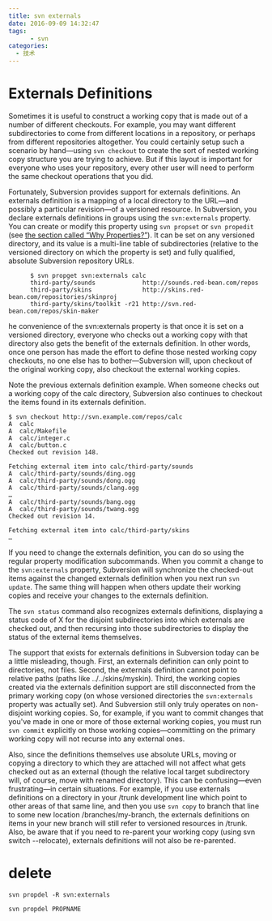 ```yaml
---
title: svn externals
date: 2016-09-09 14:32:47
tags:
      - svn
categories:
  - 技术
---
```

# Externals Definitions
Sometimes it is useful to construct a working copy that is made out of a number of different checkouts. For example, you may want different subdirectories to come from different locations in a repository, or perhaps from different repositories altogether. You could certainly setup such a scenario by hand—using `svn checkout` to create the sort of nested working copy structure you are trying to achieve. But if this layout is important for everyone who uses your repository, every other user will need to perform the same checkout operations that you did.

Fortunately, Subversion provides support for externals definitions. An externals definition is a mapping of a local directory to the URL—and possibly a particular revision—of a versioned resource. In Subversion, you declare externals definitions in groups using the `svn:externals` property. You can create or modify this property using `svn propset` or `svn propedit` (see [the section called “Why Properties?”](http://svnbook.red-bean.com/en/1.0/ch07s02.html#svn-ch-7-sect-2.1)). It can be set on any versioned directory, and its value is a multi-line table of subdirectories (relative to the versioned directory on which the property is set) and fully qualified, absolute Subversion repository URLs.

```
      $ svn propget svn:externals calc
      third-party/sounds             http://sounds.red-bean.com/repos
      third-party/skins              http://skins.red-bean.com/repositories/skinproj
      third-party/skins/toolkit -r21 http://svn.red-bean.com/repos/skin-maker
```

he convenience of the svn:externals property is that once it is set on a versioned directory, everyone who checks out a working copy with that directory also gets the benefit of the externals definition. In other words, once one person has made the effort to define those nested working copy checkouts, no one else has to bother—Subversion will, upon checkout of the original working copy, also checkout the external working copies.

Note the previous externals definition example. When someone checks out a working copy of the calc directory, Subversion also continues to checkout the items found in its externals definition.


```
$ svn checkout http://svn.example.com/repos/calc
A  calc
A  calc/Makefile
A  calc/integer.c
A  calc/button.c
Checked out revision 148.

Fetching external item into calc/third-party/sounds
A  calc/third-party/sounds/ding.ogg
A  calc/third-party/sounds/dong.ogg
A  calc/third-party/sounds/clang.ogg
…
A  calc/third-party/sounds/bang.ogg
A  calc/third-party/sounds/twang.ogg
Checked out revision 14.

Fetching external item into calc/third-party/skins
…

```
If you need to change the externals definition, you can do so using the regular property modification subcommands. When you commit a change to the `svn:externals` property, Subversion will synchronize the checked-out items against the changed externals definition when you next run `svn update`. The same thing will happen when others update their working copies and receive your changes to the externals definition.

The `svn status` command also recognizes externals definitions, displaying a status code of X for the disjoint subdirectories into which externals are checked out, and then recursing into those subdirectories to display the status of the external items themselves.

The support that exists for externals definitions in Subversion today can be a little misleading, though. First, an externals definition can only point to directories, not files. Second, the externals definition cannot point to relative paths (paths like ../../skins/myskin). Third, the working copies created via the externals definition support are still disconnected from the primary working copy (on whose versioned directories the `svn:externals` property was actually set). And Subversion still only truly operates on non-disjoint working copies. So, for example, if you want to commit changes that you've made in one or more of those external working copies, you must run `svn commit` explicitly on those working copies—committing on the primary working copy will not recurse into any external ones.

Also, since the definitions themselves use absolute URLs, moving or copying a directory to which they are attached will not affect what gets checked out as an external (though the relative local target subdirectory will, of course, move with renamed directory). This can be confusing—even frustrating—in certain situations. For example, if you use externals definitions on a directory in your /trunk development line which point to other areas of that same line, and then you use `svn copy` to branch that line to some new location /branches/my-branch, the externals definitions on items in your new branch will still refer to versioned resources in /trunk. Also, be aware that if you need to re-parent your working copy (using svn switch --relocate), externals definitions will not also be re-parented.

# delete
```
svn propdel -R svn:externals
```

```
svn propdel PROPNAME
```
